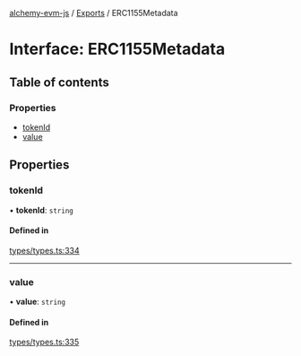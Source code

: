 [alchemy-evm-js](../README.md) / [Exports](../modules.md) / ERC1155Metadata

# Interface: ERC1155Metadata

## Table of contents

### Properties

- [tokenId](ERC1155Metadata.md#tokenid)
- [value](ERC1155Metadata.md#value)

## Properties

### tokenId

• **tokenId**: `string`

#### Defined in

[types/types.ts:334](https://github.com/alchemyplatform/exploring-pioneer/blob/53a912f/src/types/types.ts#L334)

___

### value

• **value**: `string`

#### Defined in

[types/types.ts:335](https://github.com/alchemyplatform/exploring-pioneer/blob/53a912f/src/types/types.ts#L335)

